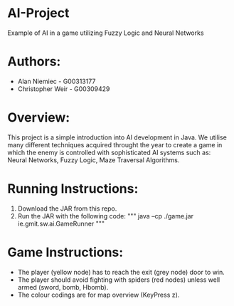 # AI-Project
Example of AI in a game utilizing Fuzzy Logic and Neural Networks


Authors:
===========
* Alan Niemiec - G00313177
* Christopher Weir - G00309429

Overview:
============
This project is a simple introduction into AI development in Java. We utilise many different techniques acquired throught the year to create a game in which the enemy is controlled with sophisticated AI systems such as: Neural Networks, Fuzzy Logic, Maze Traversal Algorithms.

Running Instructions:
===========
1. Download the JAR from this repo.
2. Run the JAR with the following code:
"""
java –cp ./game.jar ie.gmit.sw.ai.GameRunner
"""

Game Instructions:
==============
* The player (yellow node) has to reach the exit (grey node) door to win.
* The player should avoid fighting with spiders (red nodes) unless well armed (sword, bomb, Hbomb). 
* The colour codings are for map overview (KeyPress z).

